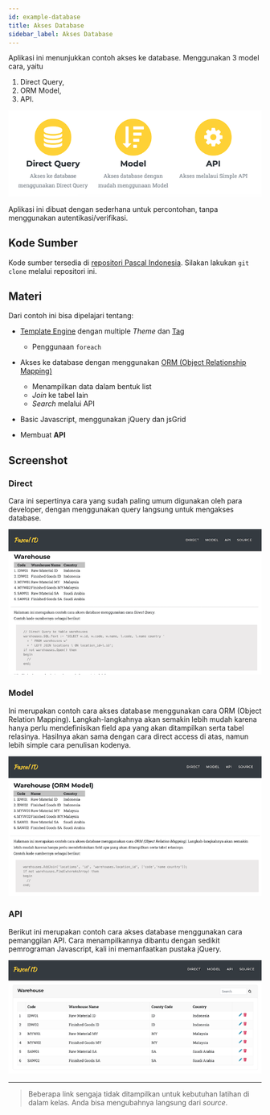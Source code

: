 ```yaml
---
id: example-database
title: Akses Database
sidebar_label: Akses Database
---
```


Aplikasi ini menunjukkan contoh akses ke database. Menggunakan 3 model cara, yaitu

1. Direct Query,
2. ORM Model,
3. API. 

![Database](/img/example/database-0.png)

Aplikasi ini dibuat dengan sederhana untuk percontohan, tanpa menggunakan autentikasi/verifikasi.

## Kode Sumber

Kode sumber tersedia di [repositori Pascal Indonesia](https://github.com/pascal-id/database-with-fastplaz). Silakan lakukan `git clone` melalui repositori ini.

## Materi

Dari contoh ini bisa dipelajari tentang:

- [Template Engine](/docs/fte) dengan multiple _Theme_ dan [Tag](/docs/fte#tag)
    
    - Penggunaan `foreach`
- Akses ke database dengan menggunakan [ORM (Object Relationship Mapping)](/docs/orm)

  - Menampilkan data dalam bentuk list
  - _Join_ ke tabel lain
  - _Search_ melalui API

- Basic Javascript, menggunakan jQuery dan jsGrid
- Membuat **API**


## Screenshot

### Direct

Cara ini sepertinya cara yang sudah paling umum digunakan oleh para developer, dengan menggunakan query langsung untuk mengakses database.

![img](/img/example/database-direct.png)

### Model

Ini merupakan contoh cara akses database menggunakan cara ORM (Object Relation Mapping). Langkah-langkahnya akan semakin lebih mudah karena hanya perlu mendefinisikan field apa yang akan ditampilkan serta tabel relasinya. Hasilnya akan sama dengan cara direct access di atas, namun lebih simple cara penulisan kodenya.

![img](/img/example/database-model.png)

### API

Berikut ini merupakan contoh cara akses database menggunakan cara pemanggilan API. Cara menampilkannya dibantu dengan sedikit pemrograman Javascript, kali ini memanfaatkan pustaka jQuery.

![img](/img/example/database-api.png)

---

> Beberapa link sengaja tidak ditampilkan untuk kebutuhan latihan di dalam kelas. Anda bisa mengubahnya langsung dari _source_.
